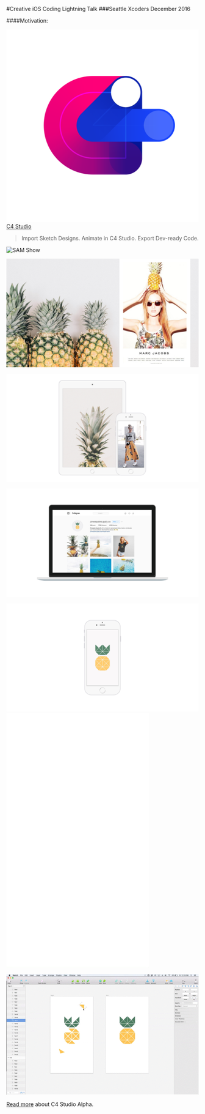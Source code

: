 #Creative iOS Coding Lightning Talk
###Seattle Xcoders December 2016

####Motivation:

![C4 Studio Logo](https://github.com/erinroby/c4-creative-ios/blob/master/images/C4SLogo.png "C4 Studio")
[C4 Studio](http://c4studio.co/)
> Import Sketch Designs. Animate in C4 Studio. Export Dev-ready Code.

![SAM Show](https://github.com/erinroby/c4-creative-ios/blob/master/images/Fashion.gif "Fashion Show")

![Fashion](https://github.com/erinroby/c4-creative-ios/blob/master/images/XCodersSlides.03.jpeg "Fashion")

![iOS Connections](https://github.com/erinroby/c4-creative-ios/blob/master/images/XCodersSlides.06.jpeg "iOS Pineapple")

![Pineapple Supply Co.](https://github.com/erinroby/c4-creative-ios/blob/master/images/XCodersSlides.08.jpeg "Pineapple Supply Company")

![Pineapple Supply Co. Mockup](https://github.com/erinroby/c4-creative-ios/blob/master/images/XCodersSlides.09.jpeg "Pineapple Supply Company Mockup") ![Pineapple Animation](https://github.com/erinroby/c4-creative-ios/blob/master/images/Pineapple.gif "Pineapple Animation")

![Pineapple Animation Demo](https://github.com/erinroby/c4-creative-ios/blob/master/images/Demo.gif "Pineapple Animation Demo")

[Read more](https://blog.prototypr.io/c4-studio-alpha-release-5beb24e2ecbb#.doere7o2e) about C4 Studio Alpha.
